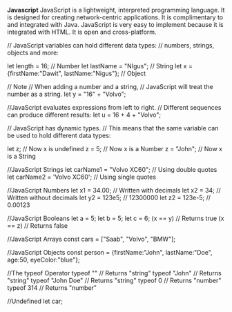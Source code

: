 **Javascript**
JavaScript is a lightweight, interpreted programming language. It is designed for creating network-centric applications. It is complimentary to and integrated with Java. JavaScript is very easy to implement because it is integrated with HTML. It is open and cross-platform.


// JavaScript variables can hold different data types: 
// numbers, strings, objects and more:

let length = 16;                               // Number
let lastName = "NIgus";                      // String
let x = {firstName:"Dawit", lastName:"Nigus"};    // Object 


// Note
// When adding a number and a string, 
// JavaScript will treat the number as a string.
let y = "16" + "Volvo"; 

//JavaScript evaluates expressions from left to right. 
// Different sequences can produce different results:
let u = 16 + 4 + "Volvo";


// JavaScript has dynamic types. 
// This means that the same variable can be used to hold different data types:

let z;           // Now x is undefined
z = 5;           // Now x is a Number
z = "John";      // Now x is a String 

//JavaScript Strings
let carName1 = "Volvo XC60";   // Using double quotes
let carName2 = 'Volvo XC60';   // Using single quotes 

//JavaScript Numbers
let x1 = 34.00;     // Written with decimals
let x2 = 34;        // Written without decimals 
let y2 = 123e5;      // 12300000
let z2 = 123e-5;     // 0.00123 

//JavaScript Booleans
let a = 5;
let b = 5;
let c = 6;
(x == y)       // Returns true
(x == z)       // Returns false 

//JavaScript Arrays
const cars = ["Saab", "Volvo", "BMW"]; 

//JavaScript Objects
const person = {firstName:"John", lastName:"Doe", age:50, eyeColor:"blue"};

//The typeof Operator
typeof ""             // Returns "string"
typeof "John"         // Returns "string"
typeof "John Doe"     // Returns "string" 
typeof 0              // Returns "number"
typeof 314            // Returns "number"

//Undefined
let car;
